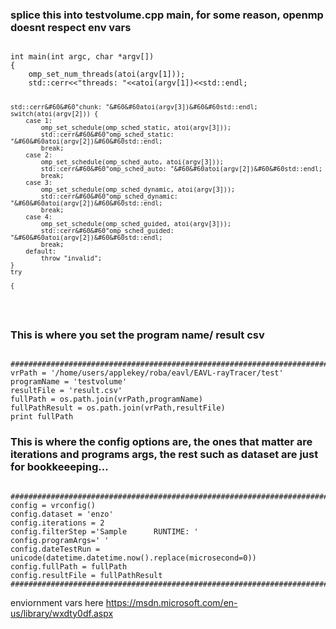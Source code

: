 <h3> splice this into testvolume.cpp main, for some reason, openmp doesnt respect env vars </h3>
<pre><code>
int main(int argc, char *argv[])
{   
    omp_set_num_threads(atoi(argv[1]));
    std::cerr&#60&#60"threads: "&#60&#60atoi(argv[1])&#60&#60std::endl;
    
    std::cerr&#60&#60"chunk: "&#60&#60atoi(argv[3])&#60&#60std::endl;
    switch(atoi(argv[2])) {
        case 1:
            omp_set_schedule(omp_sched_static, atoi(argv[3]));
            std::cerr&#60&#60"omp_sched_static: "&#60&#60atoi(argv[2])&#60&#60std::endl;
            break;
        case 2:
            omp_set_schedule(omp_sched_auto, atoi(argv[3]));
            std::cerr&#60&#60"omp_sched_auto: "&#60&#60atoi(argv[2])&#60&#60std::endl;
            break;
        case 3:
            omp_set_schedule(omp_sched_dynamic, atoi(argv[3]));
            std::cerr&#60&#60"omp_sched_dynamic: "&#60&#60atoi(argv[2])&#60&#60std::endl;
            break;
        case 4:
            omp_set_schedule(omp_sched_guided, atoi(argv[3]));
            std::cerr&#60&#60"omp_sched_guided: "&#60&#60atoi(argv[2])&#60&#60std::endl;
            break;
        default:
            throw "invalid";
    }
    try

    { 
    

</code></pre>

<h3>This is where you set the program name/ result csv </h3>

<pre><code>
#####################################################################################################
vrPath = '/home/users/applekey/roba/eavl/EAVL-rayTracer/test'
programName = 'testvolume'
resultFile = 'result.csv'
fullPath = os.path.join(vrPath,programName)
fullPathResult = os.path.join(vrPath,resultFile)
print fullPath
</code></pre>

<h3>This is where the config options are, the ones that matter are iterations and programs args, the rest such as
dataset are just for bookkeeeping... </h3>
<pre><code>
#####################################################################################################
config = vrconfig()
config.dataset = 'enzo'
config.iterations = 2
config.filterStep ='Sample      RUNTIME: '
config.programArgs=' '
config.dateTestRun = unicode(datetime.datetime.now().replace(microsecond=0))
config.fullPath = fullPath
config.resultFile = fullPathResult
#####################################################################################################
</code></pre>


enviornment vars here
https://msdn.microsoft.com/en-us/library/wxdty0df.aspx
